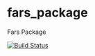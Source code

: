 # fars_package
Fars Package

[![Build Status](https://travis-ci.org/Fedeo/fars_package.svg?branch=master)](https://travis-ci.org/Fedeo/fars_package)
